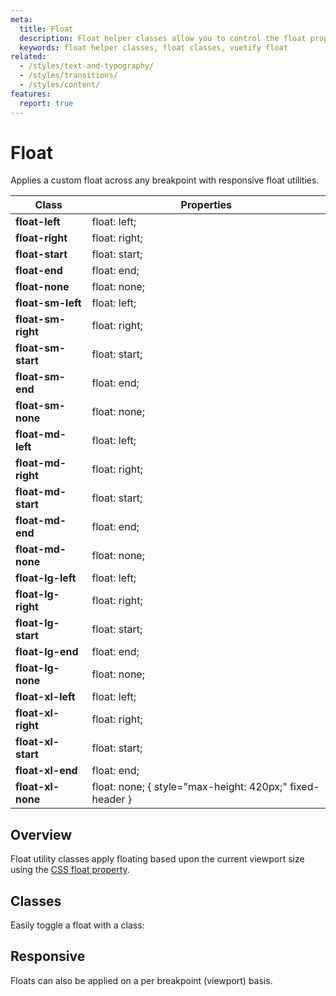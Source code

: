 ```yaml
---
meta:
  title: Float
  description: Float helper classes allow you to control the float property of an element based upon the viewport size.
  keywords: float helper classes, float classes, vuetify float
related:
  - /styles/text-and-typography/
  - /styles/transitions/
  - /styles/content/
features:
  report: true
---
```


# Float

Applies a custom float across any breakpoint with responsive float utilities.

<PageFeatures />

| Class | Properties |
| - | - |
| **float-left** | float: left; |
| **float-right** | float: right; |
| **float-start** | float: start; |
| **float-end** | float: end; |
| **float-none** | float: none; |
| **float-sm-left** |  float: left; |
| **float-sm-right** |  float: right; |
| **float-sm-start** |  float: start; |
| **float-sm-end** |  float: end; |
| **float-sm-none** |  float: none; |
| **float-md-left** |  float: left; |
| **float-md-right** |  float: right; |
| **float-md-start** |  float: start; |
| **float-md-end** |  float: end; |
| **float-md-none** |  float: none; |
| **float-lg-left** |  float: left; |
| **float-lg-right** |  float: right; |
| **float-lg-start** |  float: start; |
| **float-lg-end** |  float: end; |
| **float-lg-none** |  float: none; |
| **float-xl-left** |  float: left; |
| **float-xl-right** |  float: right; |
| **float-xl-start** |  float: start; |
| **float-xl-end** |  float: end; |
| **float-xl-none** |  float: none; { style="max-height: 420px;" fixed-header } |

<VoPromotionsCardVuetify />

## Overview

Float utility classes apply floating based upon the current viewport size using the [CSS float property](https://developer.mozilla.org/en-US/docs/Web/CSS/float).

<FeaturesBreakpointsTable />

## Classes

Easily toggle a float with a class:

<ExamplesExample file="float/classes" />

## Responsive

Floats can also be applied on a per breakpoint (viewport) basis.

<ExamplesExample file="float/responsive" />
